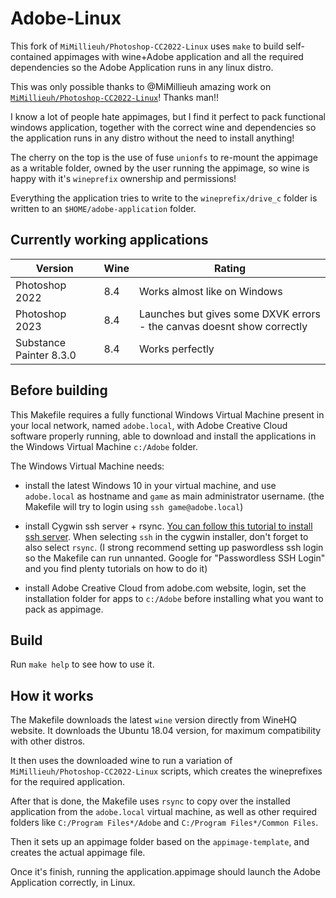 # Adobe-Linux
This fork of `MiMillieuh/Photoshop-CC2022-Linux` uses `make` to build self-contained appimages with wine+Adobe application and all the required dependencies so the Adobe Application runs in any linux distro. 

This was only possible thanks to @MiMillieuh amazing work on [`MiMillieuh/Photoshop-CC2022-Linux`](https://github.com/MiMillieuh/Photoshop-CC2022-Linux)! Thanks man!! 

I know a lot of people hate appimages, but I find it perfect to pack functional windows application, together with the correct wine and dependencies so the application runs in any distro without the need to install anything!

The cherry on the top is the use of fuse `unionfs` to re-mount the appimage as a writable folder, owned by the user running the appimage, so wine is happy with it's `wineprefix` ownership and permissions! 

Everything the application tries to write to the `wineprefix/drive_c` folder is written to an `$HOME/adobe-application` folder.

## Currently working applications
| Version  | Wine | Rating |
| ------------- | ------------- | ------------- |
| Photoshop 2022 | 8.4 | Works almost like on Windows  |
| Photoshop 2023 | 8.4 |Launches but gives some DXVK errors - the canvas doesnt show correctly |
| Substance Painter 8.3.0 | 8.4 | Works perfectly |

## Before building
This Makefile requires a fully functional Windows Virtual Machine present in your local network, named `adobe.local`, with Adobe Creative Cloud software properly running, able to download and install the applications in the Windows Virtual Machine `c:/Adobe` folder. 

The Windows Virtual Machine needs:

  * install the latest Windows 10 in your virtual machine, and use `adobe.local` as hostname and `game` as main administrator username. (the Makefile will try to login using `ssh game@adobe.local`)

  * install Cygwin ssh server + rsync. [You can follow this tutorial to install ssh server](https://7thzero.com/blog/how-to-install-cygwin-and-configure-ssh). When selecting `ssh` in the cygwin installer, don't forget to also select `rsync`. (I strong recommend setting up paswordless ssh login so the Makefile can run unnanted. Google for "Passwordless SSH Login" and you find plenty tutorials on how to do it)

  * install Adobe Creative Cloud from adobe.com website, login, set the installation folder for apps to `c:/Adobe` before installing what you want to pack as appimage.

## Build
Run `make help` to see how to use it. 

## How it works
The Makefile downloads the latest `wine` version directly from WineHQ website. It downloads the Ubuntu 18.04 version, for maximum compatibility with other distros.

It then uses the downloaded wine to run a variation of `MiMillieuh/Photoshop-CC2022-Linux` scripts, which creates the wineprefixes for the required application. 

After that is done, the Makefile uses `rsync` to copy over the installed application from the `adobe.local` virtual machine, as well as other required folders like `C:/Program Files*/Adobe` and `C:/Program Files*/Common Files`. 

Then it sets up an appimage folder based on the `appimage-template`, and creates the actual appimage file. 

Once it's finish, running the application.appimage should launch the Adobe Application correctly, in Linux. 




